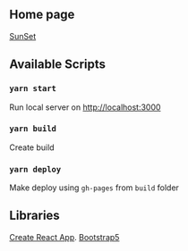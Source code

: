 ## Home page
[SunSet](https://maria-ivaneiko.github.io/sunset)

## Available Scripts

### `yarn start`
Run local server on [http://localhost:3000](http://localhost:3000)

### `yarn build`
Create build

### `yarn deploy`
Make deploy using `gh-pages` from `build` folder

## Libraries
[Create React App](https://github.com/facebook/create-react-app).
[Bootstrap5](https://v5.getbootstrap.com/)
